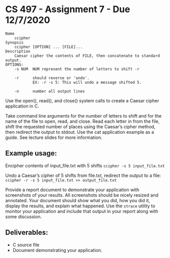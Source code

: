 # CS 497 - Assignment 7 - Due 12/7/2020
```
Name
    ccipher
Synopsis
    ccipher [OPTION] ... [FILE]...
Description
    Caesar cipher the contents of FILE, then concatenate to standard output.
OPTIONS:
    -s NUM  NUM represent the number of letters to shift -r

    -r      should reverse or 'undo'.
            EX: -r -s 5: This will undo a message shifted 5.

    -n      number all output lines
```

Use the open(), read(), and close() system calls to create a Caesar cipher application in C.

Take command line arguments for the number of letters to shift and for the name of the file to open, read, and close.
Read each letter in from the file, shift the requested number of places using the Caesar’s cipher method, then redirect the output to stdout.
Use the cat application example as a guide. See lecture slides for more information.

## Example usage:
Encipher contents of input_file.txt with 5 shifts
`ccipher -s 5 input_file.txt`

Undo a Caesar’s cipher of 5 shifts from file.txt, redirect the output to a file:
`ccipher -r -s 5 input_file.txt >> output_file.txt`

Provide a report document to demonstrate your application with screenshots of your results. All screenshots should be nicely resized and annotated. Your document should show what you did, how you did it, display the results, and explain what happened. Use the `strace` utility to monitor your application and include that output in your report along with some discussion.

## Deliverables:
- C source file
- Document demonstrating your application.
